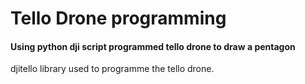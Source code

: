 # Tello Drone programming

#### Using python dji script programmed tello drone to draw a pentagon 
djitello library used to programme the tello drone.

